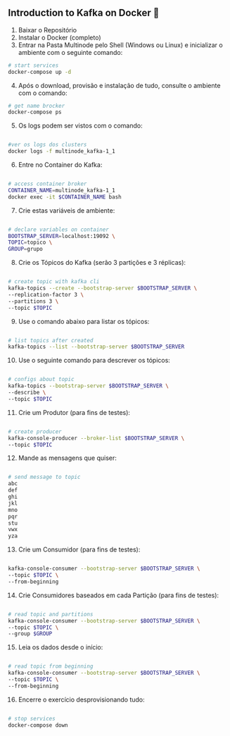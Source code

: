 ## Introduction to Kafka on Docker :whale:

1) Baixar o Repositório
2) Instalar o Docker (completo)
3) Entrar na Pasta Multinode pelo Shell (Windows ou Linux) e inicializar o ambiente com o seguinte comando:

```sh
# start services
docker-compose up -d
```

4) Após o download, provisão e instalação de tudo, consulte o ambiente com o comando:

```sh
# get name brocker
docker-compose ps

```

5) Os logs podem ser vistos com o comando:

```sh

#ver os logs dos clusters
docker logs -f multinode_kafka-1_1

```

6) Entre no Container do Kafka:

```sh

# access container broker
CONTAINER_NAME=multinode_kafka-1_1
docker exec -it $CONTAINER_NAME bash

```

7) Crie estas variáveis de ambiente:

```sh

# declare variables on container
BOOTSTRAP_SERVER=localhost:19092 \
TOPIC=topico \
GROUP=grupo

```

8) Crie os Tópicos do Kafka (serão 3 partições e 3 réplicas):

```sh

# create topic with kafka cli
kafka-topics --create --bootstrap-server $BOOTSTRAP_SERVER \
--replication-factor 3 \
--partitions 3 \
--topic $TOPIC

```

9) Use o comando abaixo para listar os tópicos:

```sh

# list topics after created
kafka-topics --list --bootstrap-server $BOOTSTRAP_SERVER

```

10) Use o seguinte comando para descrever os tópicos:

```sh

# configs about topic
kafka-topics --bootstrap-server $BOOTSTRAP_SERVER \
--describe \
--topic $TOPIC

```

11) Crie um Produtor (para fins de testes):

```sh

# create producer
kafka-console-producer --broker-list $BOOTSTRAP_SERVER \
--topic $TOPIC

```

12) Mande as mensagens que quiser:

```sh

# send message to topic
abc
def
ghi
jkl
mno
pqr
stu
vwx
yza

```

13) Crie um Consumidor (para fins de testes):

```sh

kafka-console-consumer --bootstrap-server $BOOTSTRAP_SERVER \
--topic $TOPIC \
--from-beginning

```

14) Crie Consumidores baseados em cada Partição (para fins de testes):

```sh

# read topic and partitions
kafka-console-consumer --bootstrap-server $BOOTSTRAP_SERVER \
--topic $TOPIC \
--group $GROUP

```

15) Leia os dados desde o início:

```sh

# read topic from beginning
kafka-console-consumer --bootstrap-server $BOOTSTRAP_SERVER \
--topic $TOPIC \
--from-beginning

```

16) Encerre o exercício desprovisionando tudo:

```sh

# stop services
docker-compose down
```